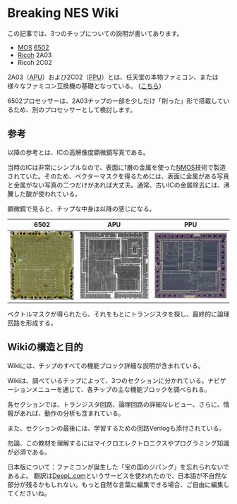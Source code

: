# Breaking NES Wiki

この記事では、3つのチップについての説明が書いてあります。
- [MOS](MOS.md) [6502](6502/Readme.md)
- [Ricoh](Ricoh.md) 2A03
- Ricoh 2C02

2A03（[APU](APU/Readme.md)）および2C02（[PPU](PPU/Readme.md)）とは、任天堂の本物ファミコン、または様々なファミコン互換機の基礎となっている。 ([こちら](Dendy.md))

6502プロセッサーは、2A03チップの一部を少しだけ「削った」形で搭載しているため、別のプロセッサーとして検討します。

## 参考

以降の参考とは、ICの高解像度顕微鏡写真である。

当時のICは非常にシンプルなので、表面に1層の金属を使った[NMOS](nmos.md)技術で製造されていた。そのため、ベクターマスクを得るためには、表面に金属がある写真と金属がない写真の二つだけがあれば大丈夫。通常、古いICの金属除去には、沸騰した酸が使われている。

顕微鏡で見ると、チップな中身は以降の感じになる。

|6502|APU|PPU|
|---|---|---|
|<img src="/BreakingNESWiki/imgstore/6502_die_shot.jpg" width="180px">|<img src="/BreakingNESWiki/imgstore/apu_die_shot.jpg" width="200px">|<img src="/BreakingNESWiki/imgstore/ppu_die_shot.jpg" width="210px">|

ベクトルマスクが得られたら、それをもとにトランジスタを探し、最終的に論理回路を形成する。

## Wikiの構造と目的

Wikiには、チップのすべての機能ブロック詳細な説明が含まれている。

Wikiは、調べているチップによって、3つのセクションに分かれている。ナビゲーションメニューを通じて、各チップの主な機能ブロックを調べられる。

各セクションでは、トランジスタ回路、論理回路の詳細なレビュー、さらに、情報があれば、動作の分析も含まれている。

また、セクションの最後には、学習するための回路Verilogも添付されている。

勿論、この教材を理解するにはマイクロエレクトロニクスやプログラミング知識が必須である。

日本版について：ファミコンが誕生した「宝の国のジパング」を忘れられないであるよ。 翻訳は[DeepL.com](http://DeepL.com)というサービスを使われたので、日本語が不自然な部分が残るかもしれない。もっと自然な言葉に編集できる場合、ご自由に編集してくださいね。
